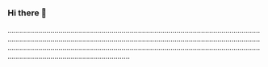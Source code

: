### Hi there 👋

................................................................................................................................................................................................................................................................................................................................................................................................................................................